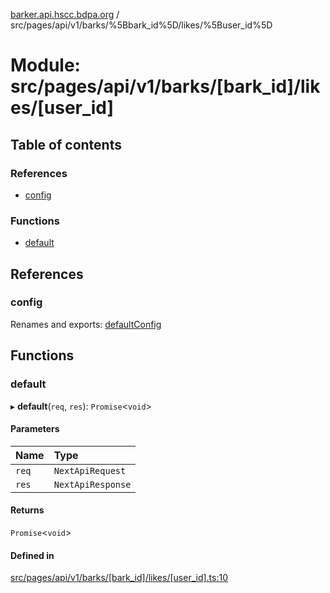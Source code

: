 [barker.api.hscc.bdpa.org][1] /
src/pages/api/v1/barks/%5Bbark_id%5D/likes/%5Buser_id%5D

# Module: src/pages/api/v1/barks/\[bark_id]/likes/\[user_id]

## Table of contents

### References

- [config][2]

### Functions

- [default][3]

## References

### config

Renames and exports: [defaultConfig][4]

## Functions

### default

▸ **default**(`req`, `res`): `Promise`<`void`>

#### Parameters

| Name  | Type              |
| :---- | :---------------- |
| `req` | `NextApiRequest`  |
| `res` | `NextApiResponse` |

#### Returns

`Promise`<`void`>

#### Defined in

[src/pages/api/v1/barks/\[bark_id\]/likes/\[user_id\].ts:10][5]

[1]: ../README.md
[2]: src_pages_api_v1_barks__bark_id__likes__user_id_.md#config
[3]: src_pages_api_v1_barks__bark_id__likes__user_id_.md#default
[4]: src_backend_middleware.md#defaultconfig

[5]:
https://github.com/nhscc/barker.api.hscc.bdpa.org/blob/86fb7f5/src/pages/api/v1/barks/[bark_id]/likes/[user_id].ts#L10
